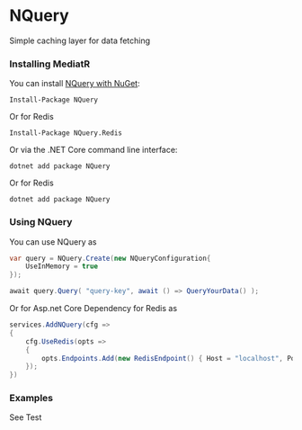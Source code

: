 NQuery
=======

Simple caching layer for data fetching


### Installing MediatR

You can install [NQuery with NuGet](https://www.nuget.org/packages/NQuery.Redis):

    Install-Package NQuery

Or for Redis

    Install-Package NQuery.Redis
    
Or via the .NET Core command line interface:

    dotnet add package NQuery

Or for Redis

    dotnet add package NQuery

### Using NQuery

You can use NQuery as

```csharp
var query = NQuery.Create(new NQueryConfiguration{
    UseInMemory = true
});

await query.Query( "query-key", await () => QueryYourData() );
```
Or for Asp.net Core Dependency for Redis as

```csharp
services.AddNQuery(cfg =>
{
    cfg.UseRedis(opts =>
    {
        opts.Endpoints.Add(new RedisEndpoint() { Host = "localhost", Port = 6379 });
    });
})
```

### Examples
See Test